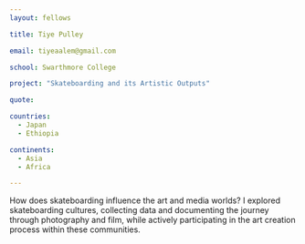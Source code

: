 ```yaml
---
layout: fellows

title: Tiye Pulley

email: tiyeaalem@gmail.com

school: Swarthmore College

project: "Skateboarding and its Artistic Outputs"

quote: 

countries:
  - Japan
  - Ethiopia

continents:
  - Asia
  - Africa

---
```


How does skateboarding influence the art and media worlds? I explored skateboarding cultures, collecting data and documenting the journey through photography and film, while actively participating in the art creation process within these communities.